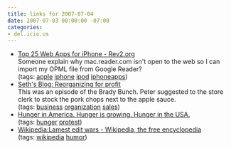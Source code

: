 ```yaml
---
title: links for 2007-07-04
date: 2007-07-03 00:00:00 -07:00
categories:
- del.icio.us
---
```


<ul class="delicious">
    <li>
        <div class="delicious-link"><a href="http://www.rev2.org/2007/07/02/top-25-web-apps-for-the-iphone/">Top 25 Web Apps for iPhone - Rev2.org</a></div>
        <div class="delicious-extended">Someone explain why mac.reader.com isn't open to the web so I can import my OPML file from Google Reader?</div>
        <div class="delicious-tags">(tags: <a href="http://del.icio.us/torrez/apple">apple</a> <a href="http://del.icio.us/torrez/iphone">iphone</a> <a href="http://del.icio.us/torrez/ipod">ipod</a> <a href="http://del.icio.us/torrez/iphoneapps">iphoneapps</a>)</div>
    </li>
    <li>
        <div class="delicious-link"><a href="http://sethgodin.typepad.com/seths_blog/2007/07/reorganizing-fo.html">Seth's Blog: Reorganizing for profit</a></div>
        <div class="delicious-extended">This was an episode of the Brady Bunch. Peter suggested to the store clerk to stock the pork chops next to the apple sauce.</div>
        <div class="delicious-tags">(tags: <a href="http://del.icio.us/torrez/business">business</a> <a href="http://del.icio.us/torrez/organization">organization</a> <a href="http://del.icio.us/torrez/sales">sales</a>)</div>
    </li>
    <li>
        <div class="delicious-link"><a href="http://hungrr.com/">Hunger in America. Hunger is growing. Hunger in the USA.</a></div>
        <div class="delicious-tags">(tags: <a href="http://del.icio.us/torrez/hunger">hunger</a> <a href="http://del.icio.us/torrez/protest">protest</a>)</div>
    </li>
    <li>
        <div class="delicious-link"><a href="http://en.wikipedia.org/wiki/WP:LEW">Wikipedia:Lamest edit wars - Wikipedia, the free encyclopedia</a></div>
        <div class="delicious-tags">(tags: <a href="http://del.icio.us/torrez/wikipedia">wikipedia</a> <a href="http://del.icio.us/torrez/humor">humor</a>)</div>
    </li>
</ul>
